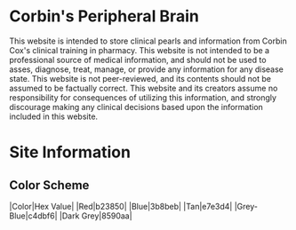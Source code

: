 # Corbin's Peripheral Brain
This website is intended to store clinical pearls and information from Corbin Cox's clinical training in pharmacy. This website is not intended to be a professional source of medical information, and should not be used to asses, diagnose, treat, manage, or provide any information for any disease state. This website is not peer-reviewed, and its contents should not be assumed to be factually correct. This website and its creators assume no responsibility for consequences of utilizing this information, and strongly discourage making any clinical decisions based upon the information included in this website.

# Site Information
## Color Scheme
|Color|Hex Value|
|Red|b23850|
|Blue|3b8beb|
|Tan|e7e3d4|
|Grey-Blue|c4dbf6|
|Dark Grey|8590aa|
